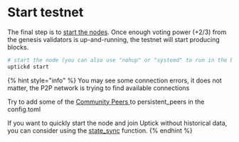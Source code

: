 # Start testnet

The final step is to [start the nodes](https://docs.uptick.network/quickstart/run\_node#start-node). Once enough voting power (+2/3) from the genesis validators is up-and-running, the testnet will start producing blocks.

```sh
# start the node (you can also use "nohup" or "systemd" to run in the background)
uptickd start
```

{% hint style="info" %}
You may see some connection errors, it does not matter, the P2P network is trying to find available connections

Try to add some of the [Community Peers ](https://github.com/UptickNetwork/uptick-mainnet/tree/main/uptick\_117-1)to persistent\_peers in the config.toml

If you want to quickly start the node and join Uptick without historical data, you can consider using the [state\_sync](https://docs.uptick.network/guides/statesync/statesync.html) function.
{% endhint %}
